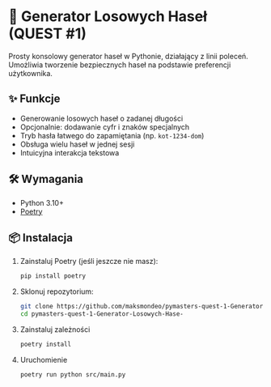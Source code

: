# 🔐 Generator Losowych Haseł (QUEST #1)

Prosty konsolowy generator haseł w Pythonie, działający z linii poleceń. Umożliwia tworzenie bezpiecznych haseł na podstawie preferencji użytkownika.

## ✨ Funkcje

- Generowanie losowych haseł o zadanej długości
- Opcjonalnie: dodawanie cyfr i znaków specjalnych
- Tryb hasła łatwego do zapamiętania (np. `kot-1234-dom`)
- Obsługa wielu haseł w jednej sesji
- Intuicyjna interakcja tekstowa

## 🛠️ Wymagania

- Python 3.10+
- [Poetry](https://python-poetry.org/docs/)

## 📦 Instalacja

1. Zainstaluj Poetry (jeśli jeszcze nie masz):

   ```bash
   pip install poetry
   ```

2. Sklonuj repozytorium:

   ```bash
   git clone https://github.com/maksmondeo/pymasters-quest-1-Generator-Losowych-Hase-.git
   cd pymasters-quest-1-Generator-Losowych-Hase-
   ```

3. Zainstaluj zależności

   ```bash
   poetry install
   ```

4. Uruchomienie
   ```bash
   poetry run python src/main.py
   ```
